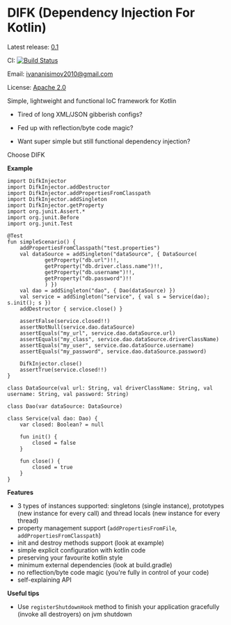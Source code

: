 DIFK (Dependency Injection For Kotlin)
====

Latest release: [0.1](/releases/difk-0.1.jar)

CI: [![Build Status](https://travis-ci.org/valeter/difk.svg?branch=master)](https://travis-ci.org/valeter/difk)

Email: [ivananisimov2010@gmail.com](mailto:ivananisimov2010@gmail.com)

License: [Apache 2.0](http://www.apache.org/licenses/LICENSE-2.0)


Simple, lightweight and functional IoC framework for Kotlin

- Tired of long XML/JSON gibberish configs?

- Fed up with reflection/byte code magic?

- Want super simple but still functional dependency injection?

Choose DIFK


**Example**
```
import DifkInjector
import DifkInjector.addDestructor
import DifkInjector.addPropertiesFromClasspath
import DifkInjector.addSingleton
import DifkInjector.getProperty
import org.junit.Assert.*
import org.junit.Before
import org.junit.Test

@Test
fun simpleScenario() {
    addPropertiesFromClasspath("test.properties")
    val dataSource = addSingleton("dataSource", { DataSource(
            getProperty("db.url")!!,
            getProperty("db.driver.class.name")!!,
            getProperty("db.username")!!,
            getProperty("db.password")!!
            ) })
    val dao = addSingleton("dao", { Dao(dataSource) })
    val service = addSingleton("service", { val s = Service(dao); s.init(); s })
    addDestructor { service.close() }

    assertFalse(service.closed!!)
    assertNotNull(service.dao.dataSource)
    assertEquals("my_url", service.dao.dataSource.url)
    assertEquals("my_class", service.dao.dataSource.driverClassName)
    assertEquals("my_user", service.dao.dataSource.username)
    assertEquals("my_password", service.dao.dataSource.password)

    DifkInjector.close()
    assertTrue(service.closed!!)
}

class DataSource(val url: String, val driverClassName: String, val username: String, val password: String)

class Dao(var dataSource: DataSource)

class Service(val dao: Dao) {
    var closed: Boolean? = null

    fun init() {
        closed = false
    }

    fun close() {
        closed = true
    }
}
```

**Features**

- 3 types of instances supported: singletons (single instance), prototypes (new instance for every call) and thread locals (new instance for every thread)
- property management support (`addPropertiesFromFile`, `addPropertiesFromClasspath`)
- init and destroy methods support (look at example)
- simple explicit configuration with kotlin code
- preserving your favourite kotlin style
- minimum external dependencies (look at build.gradle)
- no reflection/byte code magic (you're fully in control of your code)
- self-explaining API

**Useful tips**
 
- Use `registerShutdownHook` method to finish your application gracefully (invoke all destroyers) on jvm shutdown 
